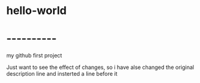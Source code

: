 # hello-world
# ----------
my github first project

Just want to see the effect of changes, so i have alse changed the original description line and insterted a line before it
